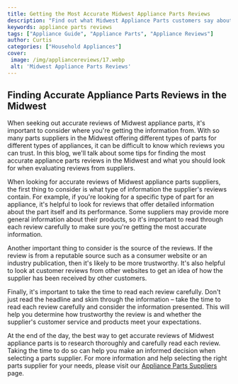 ```yaml
---
title: Getting the Most Accurate Midwest Appliance Parts Reviews
description: "Find out what Midwest Appliance Parts customers say about their products and services Learn why you should trust Midwest Appliance Parts for all of your appliance parts needs"
keywords: appliance parts reviews
tags: ["Appliance Guide", "Appliance Parts", "Appliance Reviews"]
author: Curtis
categories: ["Household Appliances"]
cover: 
 image: /img/appliancereviews/17.webp
 alt: 'Midwest Appliance Parts Reviews'
---
```

## Finding Accurate Appliance Parts Reviews in the Midwest

When seeking out accurate reviews of Midwest appliance parts, it's important to consider where you're getting the information from. With so many parts suppliers in the Midwest offering different types of parts for different types of appliances, it can be difficult to know which reviews you can trust. In this blog, we'll talk about some tips for finding the most accurate appliance parts reviews in the Midwest and what you should look for when evaluating reviews from suppliers.

When looking for accurate reviews of Midwest appliance parts suppliers, the first thing to consider is what type of information the supplier's reviews contain. For example, if you're looking for a specific type of part for an appliance, it's helpful to look for reviews that offer detailed information about the part itself and its performance. Some suppliers may provide more general information about their products, so it's important to read through each review carefully to make sure you're getting the most accurate information.

Another important thing to consider is the source of the reviews. If the review is from a reputable source such as a consumer website or an industry publication, then it's likely to be more trustworthy. It's also helpful to look at customer reviews from other websites to get an idea of how the supplier has been received by other customers.

Finally, it's important to take the time to read each review carefully. Don't just read the headline and skim through the information – take the time to read each review carefully and consider the information presented. This will help you determine how trustworthy the review is and whether the supplier's customer service and products meet your expectations.

At the end of the day, the best way to get accurate reviews of Midwest appliance parts is to research thoroughly and carefully read each review. Taking the time to do so can help you make an informed decision when selecting a parts supplier. For more information and help selecting the right parts supplier for your needs, please visit our [Appliance Parts Suppliers](../pages/appliance-parts-suppliers/) page.
